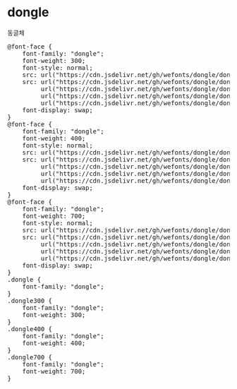 # dongle
동글체

<pre>
@font-face {
    font-family: "dongle";
    font-weight: 300;
    font-style: normal;
    src: url("https://cdn.jsdelivr.net/gh/wefonts/dongle/dongle-Light.eot");
    src: url("https://cdn.jsdelivr.net/gh/wefonts/dongle/dongle-Light.eot?#iefix") format("embedded-opentype"),
         url("https://cdn.jsdelivr.net/gh/wefonts/dongle/dongle-Light.woff2") format("woff2"),
         url("https://cdn.jsdelivr.net/gh/wefonts/dongle/dongle-Light.woff") format("woff"),
         url("https://cdn.jsdelivr.net/gh/wefonts/dongle/dongle-Light.ttf") format("truetype");
    font-display: swap;
}
@font-face {
    font-family: "dongle";
    font-weight: 400;
    font-style: normal;
    src: url("https://cdn.jsdelivr.net/gh/wefonts/dongle/dongle-Regular.eot");
    src: url("https://cdn.jsdelivr.net/gh/wefonts/dongle/dongle-Regular.eot?#iefix") format("embedded-opentype"),
         url("https://cdn.jsdelivr.net/gh/wefonts/dongle/dongle-Regular.woff2") format("woff2"),
         url("https://cdn.jsdelivr.net/gh/wefonts/dongle/dongle-Regular.woff") format("woff"),
         url("https://cdn.jsdelivr.net/gh/wefonts/dongle/dongle-Regular.ttf") format("truetype");
    font-display: swap;
}
@font-face {
    font-family: "dongle";
    font-weight: 700;
    font-style: normal;
    src: url("https://cdn.jsdelivr.net/gh/wefonts/dongle/dongle-Bold.eot");
    src: url("https://cdn.jsdelivr.net/gh/wefonts/dongle/dongle-Bold.eot?#iefix") format("embedded-opentype"),
         url("https://cdn.jsdelivr.net/gh/wefonts/dongle/dongle-Bold.woff2") format("woff2"),
         url("https://cdn.jsdelivr.net/gh/wefonts/dongle/dongle-Bold.woff") format("woff"),
         url("https://cdn.jsdelivr.net/gh/wefonts/dongle/dongle-Bold.ttf") format("truetype");
    font-display: swap;
}
.dongle {
    font-family: "dongle";
}
.dongle300 {
    font-family: "dongle";
    font-weight: 300;
}
.dongle400 {
    font-family: "dongle";
    font-weight: 400;
}
.dongle700 {
    font-family: "dongle";
    font-weight: 700;
}
</pre>
